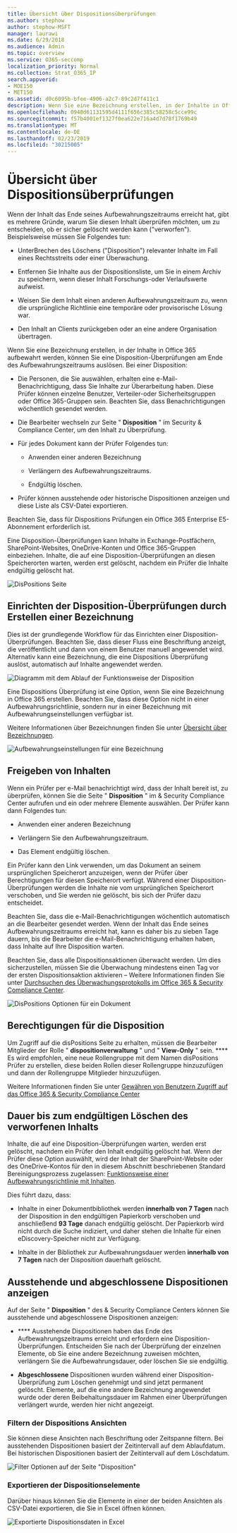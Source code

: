 ```yaml
---
title: Übersicht über Dispositionsüberprüfungen
ms.author: stephow
author: stephow-MSFT
manager: laurawi
ms.date: 6/29/2018
ms.audience: Admin
ms.topic: overview
ms.service: O365-seccomp
localization_priority: Normal
ms.collection: Strat_O365_IP
search.appverid:
- MOE150
- MET150
ms.assetid: d0c6095b-bfee-4906-a2c7-89c2d7f411c1
description: Wenn Sie eine Bezeichnung erstellen, in der Inhalte in Office 365 aufbewahrt werden, können Sie eine Disposition-Überprüfungen am Ende des Aufbewahrungszeitraums auslösen.
ms.openlocfilehash: 0948d61131595d4111f656c385c58258c5cce99c
ms.sourcegitcommit: f57b4001ef1327f0ea622e716a4d7d78f1769b49
ms.translationtype: MT
ms.contentlocale: de-DE
ms.lasthandoff: 02/23/2019
ms.locfileid: "30215005"
---
```

# <a name="overview-of-disposition-reviews"></a>Übersicht über Dispositionsüberprüfungen

Wenn der Inhalt das Ende seines Aufbewahrungszeitraums erreicht hat, gibt es mehrere Gründe, warum Sie diesen Inhalt überprüfen möchten, um zu entscheiden, ob er sicher gelöscht werden kann ("verworfen"). Beispielsweise müssen Sie Folgendes tun:
  
- UnterBrechen des Löschens ("Disposition") relevanter Inhalte im Fall eines Rechtsstreits oder einer Überwachung.
    
- Entfernen Sie Inhalte aus der Dispositionsliste, um Sie in einem Archiv zu speichern, wenn dieser Inhalt Forschungs-oder Verlaufswerte aufweist.
    
- Weisen Sie dem Inhalt einen anderen Aufbewahrungszeitraum zu, wenn die ursprüngliche Richtlinie eine temporäre oder provisorische Lösung war.
    
- Den Inhalt an Clients zurückgeben oder an eine andere Organisation übertragen.
    
Wenn Sie eine Bezeichnung erstellen, in der Inhalte in Office 365 aufbewahrt werden, können Sie eine Disposition-Überprüfungen am Ende des Aufbewahrungszeitraums auslösen. Bei einer Disposition:
  
- Die Personen, die Sie auswählen, erhalten eine e-Mail-Benachrichtigung, dass Sie Inhalte zur Überarbeitung haben. Diese Prüfer können einzelne Benutzer, Verteiler-oder Sicherheitsgruppen oder Office 365-Gruppen sein. Beachten Sie, dass Benachrichtigungen wöchentlich gesendet werden.
    
- Die Bearbeiter wechseln zur Seite " **Disposition** " im Security &amp; Compliance Center, um den Inhalt zu Überprüfung. 
    
- Für jedes Dokument kann der Prüfer Folgendes tun:
    
  - Anwenden einer anderen Bezeichnung
    
  - Verlängern des Aufbewahrungszeitraums.
    
  - Endgültig löschen.
    
- Prüfer können ausstehende oder historische Dispositionen anzeigen und diese Liste als CSV-Datei exportieren.
    
Beachten Sie, dass für Dispositions Prüfungen ein Office 365 Enterprise E5-Abonnement erforderlich ist.
  
Eine Disposition-Überprüfungen kann Inhalte in Exchange-Postfächern, SharePoint-Websites, OneDrive-Konten und Office 365-Gruppen einbeziehen. Inhalte, die auf eine Disposition-Überprüfungen an diesen Speicherorten warten, werden erst gelöscht, nachdem ein Prüfer die Inhalte endgültig gelöscht hat.
  
![DisPositions Seite](media/b7436fb2-1f35-4146-8ca2-32c9d10f7e09.png)
  
## <a name="setting-up-the-disposition-review-by-creating-a-label"></a>Einrichten der Disposition-Überprüfungen durch Erstellen einer Bezeichnung

Dies ist der grundlegende Workflow für das Einrichten einer Disposition-Überprüfungen. Beachten Sie, dass dieser Fluss eine Beschriftung anzeigt, die veröffentlicht und dann von einem Benutzer manuell angewendet wird. Alternativ kann eine Bezeichnung, die eine Dispositions Überprüfung auslöst, automatisch auf Inhalte angewendet werden.
  
![Diagramm mit dem Ablauf der Funktionsweise der Disposition](media/5fb3f33a-cb53-468c-becc-6dda0ec52778.png)
  
Eine Dispositions Überprüfung ist eine Option, wenn Sie eine Bezeichnung in Office 365 erstellen. Beachten Sie, dass diese Option nicht in einer Aufbewahrungsrichtlinie, sondern nur in einer Bezeichnung mit Aufbewahrungseinstellungen verfügbar ist.
  
Weitere Informationen über Bezeichnungen finden Sie unter [Übersicht über Bezeichnungen](labels.md).
  
![Aufbewahrungseinstellungen für eine Bezeichnung](media/a16dd202-8862-40ac-80ff-6fee974de5da.png)
  
## <a name="disposing-content"></a>Freigeben von Inhalten

Wenn ein Prüfer per e-Mail benachrichtigt wird, dass der Inhalt bereit ist, zu überprüfen, können Sie die Seite " **Disposition** " im &amp; Security Compliance Center aufrufen und ein oder mehrere Elemente auswählen. Der Prüfer kann dann Folgendes tun: 
  
- Anwenden einer anderen Bezeichnung
    
- Verlängern Sie den Aufbewahrungszeitraum.
    
- Das Element endgültig löschen.
    
Ein Prüfer kann den Link verwenden, um das Dokument an seinem ursprünglichen Speicherort anzuzeigen, wenn der Prüfer über Berechtigungen für diesen Speicherort verfügt. Während einer Disposition-Überprüfungen werden die Inhalte nie vom ursprünglichen Speicherort verschoben, und Sie werden nie gelöscht, bis sich der Prüfer dazu entscheidet.
  
Beachten Sie, dass die e-Mail-Benachrichtigungen wöchentlich automatisch an die Bearbeiter gesendet werden. Wenn der Inhalt das Ende seines Aufbewahrungszeitraums erreicht hat, kann es daher bis zu sieben Tage dauern, bis die Bearbeiter die e-Mail-Benachrichtigung erhalten haben, dass Inhalte auf Ihre Disposition warten.
  
Beachten Sie, dass alle Dispositionsaktionen überwacht werden. Um dies sicherzustellen, müssen Sie die Überwachung mindestens einen Tag vor der ersten Dispositionsaktion aktivieren – Weitere Informationen finden Sie unter [Durchsuchen des Überwachungsprotokolls im Office 365 &amp; Security Compliance Center](search-the-audit-log-in-security-and-compliance.md). 
  
![DisPositions Optionen für ein Dokument](media/771630fd-a9b0-47cf-983b-fe85eb4cdafd.png)
  
## <a name="permissions-for-disposition"></a>Berechtigungen für die Disposition

Um Zugriff auf die disPositions Seite zu erhalten, müssen die Bearbeiter Mitglieder der Rolle " **dispositionverwaltung** " und " **View-Only** " sein. **** Es wird empfohlen, eine neue Rollengruppe mit dem Namen disPositions Prüfer zu erstellen, diese beiden Rollen dieser Rollengruppe hinzuzufügen und dann der Rollengruppe Mitglieder hinzuzufügen. 
  
Weitere Informationen finden Sie unter [Gewähren von Benutzern Zugriff auf das Office 365 &amp; Security Compliance Center](grant-access-to-the-security-and-compliance-center.md)
  
## <a name="how-long-until-disposed-content-is-permanently-deleted"></a>Dauer bis zum endgültigen Löschen des verworfenen Inhalts

Inhalte, die auf eine Disposition-Überprüfungen warten, werden erst gelöscht, nachdem ein Prüfer den Inhalt endgültig gelöscht hat. Wenn der Prüfer diese Option auswählt, wird der Inhalt der SharePoint-Website oder des OneDrive-Kontos für den in diesem Abschnitt beschriebenen Standard Bereinigungsprozess zugelassen: [Funktionsweise einer Aufbewahrungsrichtlinie mit Inhalten](retention-policies.md#how-a-retention-policy-works-with-content-in-place).
  
Dies führt dazu, dass:
  
- Inhalte in einer Dokumentbibliothek werden **innerhalb von 7 Tagen** nach der Disposition in den endgültigen Papierkorb verschoben und anschließend **93 Tage** danach endgültig gelöscht. Der Papierkorb wird nicht durch die Suche indiziert, und daher stehen die Inhalte für einen eDiscovery-Speicher nicht zur Verfügung. 
    
- Inhalte in der Bibliothek zur Aufbewahrungsdauer werden **innerhalb von 7 Tagen** nach der Disposition dauerhaft gelöscht. 
    
## <a name="view-pending-and-completed-dispositions"></a>Ausstehende und abgeschlossene Dispositionen anzeigen

Auf der Seite " **Disposition** " des &amp; Security Compliance Centers können Sie ausstehende und abgeschlossene Dispositionen anzeigen: 
  
- **** Ausstehende Dispositionen haben das Ende des Aufbewahrungszeitraums erreicht und erfordern eine Disposition-Überprüfungen. Entscheiden Sie nach der Überprüfung der einzelnen Elemente, ob Sie eine andere Bezeichnung zuweisen möchten, verlängern Sie die Aufbewahrungsdauer, oder löschen Sie sie endgültig. 
    
- **Abgeschlossene** Dispositionen wurden während einer Disposition-Überprüfung zum Löschen genehmigt und sind jetzt permanent gelöscht. Elemente, auf die eine andere Bezeichnung angewendet wurde oder deren Beibehaltungsdauer im Rahmen einer Überprüfungen verlängert wurde, werden hier nicht angezeigt. 
    
### <a name="filter-the-disposition-views"></a>Filtern der Dispositions Ansichten

Sie können diese Ansichten nach Beschriftung oder Zeitspanne filtern. Bei ausstehenden Dispositionen basiert der Zeitintervall auf dem Ablaufdatum. Bei historischen Dispositionen basiert der Zeitintervall auf dem Löschdatum.
  
![Filter Optionen auf der Seite "Disposition"](media/8682a9f5-a77d-45ae-b902-8418a3ebbea1.png)
  
### <a name="export-the-disposition-items"></a>Exportieren der Dispositionselemente

Darüber hinaus können Sie die Elemente in einer der beiden Ansichten als CSV-Datei exportieren, die Sie in Excel öffnen können.
  
![Exportierte Dispositionsdaten in Excel](media/08e3bc09-b132-47b4-a051-a590b697e725.png)
  

